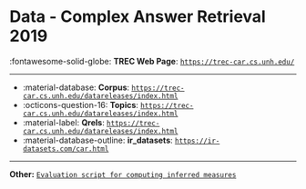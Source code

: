 # Data - Complex Answer Retrieval 2019 

:fontawesome-solid-globe: **TREC Web Page**: [`https://trec-car.cs.unh.edu/`](https://trec-car.cs.unh.edu/)

---

- :material-database: **Corpus**: [`https://trec-car.cs.unh.edu/datareleases/index.html`](https://trec-car.cs.unh.edu/datareleases/index.html)
- :octicons-question-16: **Topics**: [`https://trec-car.cs.unh.edu/datareleases/index.html`](https://trec-car.cs.unh.edu/datareleases/index.html)
- :material-label: **Qrels**: [`https://trec-car.cs.unh.edu/datareleases/index.html`](https://trec-car.cs.unh.edu/datareleases/index.html)
- :material-database-outline: **ir_datasets**: [`https://ir-datasets.com/car.html`](https://ir-datasets.com/car.html)


---

**Other:** [`Evaluation script for computing inferred measures`](https://trec.nist.gov/data/clinical/sample_eval.pl)
